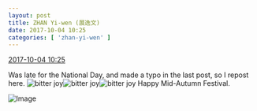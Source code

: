 ```yaml
---
layout: post
title: ZHAN Yi-wen (展逸文)
date: 2017-10-04 10:25
categories: [ 'zhan-yi-wen' ]
---
```


<div class="weibo-info">
  <a href="http://weibo.com/6108090526/FoMMv6Lk8">2017-10-04 10:25</a>
</div>

Was late for the National Day, and made a typo in the last post, so I repost here. ![bitter joy](http://img.t.sinajs.cn/t4/appstyle/expression/ext/normal/2c/moren_yunbei_org.png)![bitter joy](http://img.t.sinajs.cn/t4/appstyle/expression/ext/normal/2c/moren_yunbei_org.png)![bitter joy](http://img.t.sinajs.cn/t4/appstyle/expression/ext/normal/2c/moren_yunbei_org.png) Happy Mid-Autumn Festival.

<!-- more -->

![Image](http://wx3.sinaimg.cn/mw690/006FmVn8gy1fk604xwly1j30ku0ku41b.jpg)
